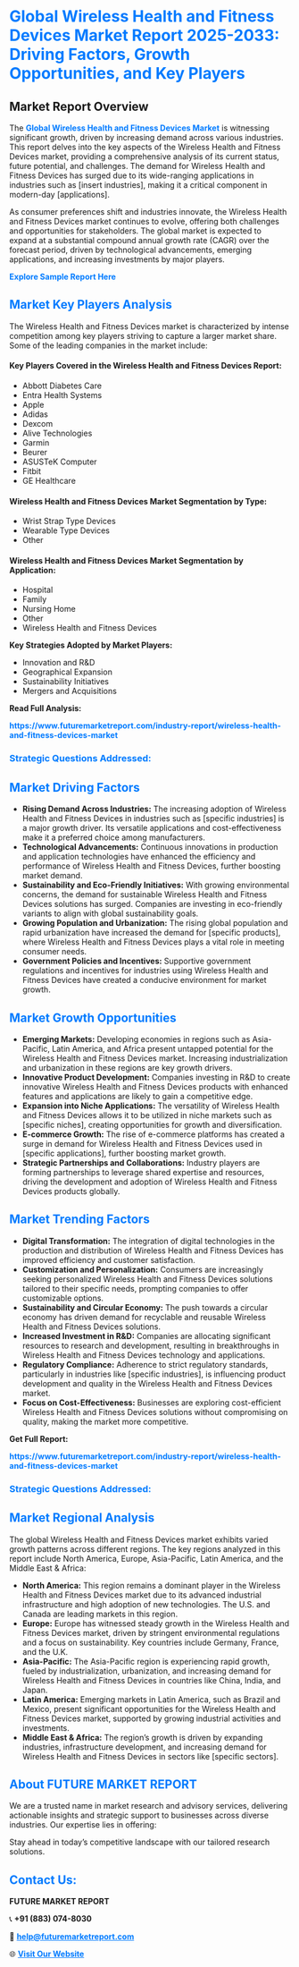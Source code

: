 <h1 style="color: #007BFF;">Global Wireless Health and Fitness Devices Market Report 2025-2033: Driving Factors, Growth Opportunities, and Key Players</h1>

<section id="overview">
<h2>Market Report Overview</h2>
<p>The <a href="https://www.futuremarketreport.com/industry-report/wireless-health-and-fitness-devices-market" style="color: #007BFF; text-decoration: none;"><strong>Global Wireless Health and Fitness Devices Market</strong></a> is witnessing significant growth, driven by increasing demand across various industries. This report delves into the key aspects of the Wireless Health and Fitness Devices market, providing a comprehensive analysis of its current status, future potential, and challenges. The demand for Wireless Health and Fitness Devices has surged due to its wide-ranging applications in industries such as [insert industries], making it a critical component in modern-day [applications].</p>
<p>As consumer preferences shift and industries innovate, the Wireless Health and Fitness Devices market continues to evolve, offering both challenges and opportunities for stakeholders. The global market is expected to expand at a substantial compound annual growth rate (CAGR) over the forecast period, driven by technological advancements, emerging applications, and increasing investments by major players.</p>
</section>

<section id="overview">
<p><a href="https://www.futuremarketreport.com/request-sample/reportId=122265" style="color: #007BFF; text-decoration: none;"><strong>Explore Sample Report Here</strong></a></p>
</section>

<section id="key-players">
<h2 style="color: #007BFF;">Market Key Players Analysis</h2>
<p>The Wireless Health and Fitness Devices market is characterized by intense competition among key players striving to capture a larger market share. Some of the leading companies in the market include:</p>
<h4>Key Players Covered in the Wireless Health and Fitness Devices Report:</h4>
<ul><li>Abbott Diabetes Care</li><li>Entra Health Systems</li><li>Apple</li><li>Adidas</li><li>Dexcom</li><li>Alive Technologies</li><li>Garmin</li><li>Beurer</li><li>ASUSTeK Computer</li><li>Fitbit</li><li>GE Healthcare</li></ul>
<h4>Wireless Health and Fitness Devices Market Segmentation by Type:</h4>
<ul><li>Wrist Strap Type Devices</li><li>Wearable Type Devices</li><li>Other</li></ul>

<h4>Wireless Health and Fitness Devices Market Segmentation by Application:</h4>
<ul><li>Hospital</li><li>Family</li><li>Nursing Home</li><li>Other</li><li>Wireless Health and Fitness Devices</li></ul>
<p><strong>Key Strategies Adopted by Market Players:</strong></p>
<ul>
<li>Innovation and R&D</li>
<li>Geographical Expansion</li>
<li>Sustainability Initiatives</li>
<li>Mergers and Acquisitions</li>
</ul>
</section>

<section>
<p><strong>Read Full Analysis: </strong></p><a href="https://www.futuremarketreport.com/industry-report/wireless-health-and-fitness-devices-market" style="color: #007BFF; text-decoration: none;"><strong>https://www.futuremarketreport.com/industry-report/wireless-health-and-fitness-devices-market</strong></a>
<h3 style="color: #007BFF;">Strategic Questions Addressed:</h3>
</section>

<section id="driving-factors">
<h2 style="color: #007BFF;">Market Driving Factors</h2>
<ul>
<li><strong>Rising Demand Across Industries:</strong> The increasing adoption of Wireless Health and Fitness Devices in industries such as [specific industries] is a major growth driver. Its versatile applications and cost-effectiveness make it a preferred choice among manufacturers.</li>
<li><strong>Technological Advancements:</strong> Continuous innovations in production and application technologies have enhanced the efficiency and performance of Wireless Health and Fitness Devices, further boosting market demand.</li>
<li><strong>Sustainability and Eco-Friendly Initiatives:</strong> With growing environmental concerns, the demand for sustainable Wireless Health and Fitness Devices solutions has surged. Companies are investing in eco-friendly variants to align with global sustainability goals.</li>
<li><strong>Growing Population and Urbanization:</strong> The rising global population and rapid urbanization have increased the demand for [specific products], where Wireless Health and Fitness Devices plays a vital role in meeting consumer needs.</li>
<li><strong>Government Policies and Incentives:</strong> Supportive government regulations and incentives for industries using Wireless Health and Fitness Devices have created a conducive environment for market growth.</li>
</ul>
</section>

<section id="growth-opportunities">
<h2 style="color: #007BFF;">Market Growth Opportunities</h2>
<ul>
<li><strong>Emerging Markets:</strong> Developing economies in regions such as Asia-Pacific, Latin America, and Africa present untapped potential for the Wireless Health and Fitness Devices market. Increasing industrialization and urbanization in these regions are key growth drivers.</li>
<li><strong>Innovative Product Development:</strong> Companies investing in R&D to create innovative Wireless Health and Fitness Devices products with enhanced features and applications are likely to gain a competitive edge.</li>
<li><strong>Expansion into Niche Applications:</strong> The versatility of Wireless Health and Fitness Devices allows it to be utilized in niche markets such as [specific niches], creating opportunities for growth and diversification.</li>
<li><strong>E-commerce Growth:</strong> The rise of e-commerce platforms has created a surge in demand for Wireless Health and Fitness Devices used in [specific applications], further boosting market growth.</li>
<li><strong>Strategic Partnerships and Collaborations:</strong> Industry players are forming partnerships to leverage shared expertise and resources, driving the development and adoption of Wireless Health and Fitness Devices products globally.</li>
</ul>
</section>

<section id="trending-factors">
<h2 style="color: #007BFF;">Market Trending Factors</h2>
<ul>
<li><strong>Digital Transformation:</strong> The integration of digital technologies in the production and distribution of Wireless Health and Fitness Devices has improved efficiency and customer satisfaction.</li>
<li><strong>Customization and Personalization:</strong> Consumers are increasingly seeking personalized Wireless Health and Fitness Devices solutions tailored to their specific needs, prompting companies to offer customizable options.</li>
<li><strong>Sustainability and Circular Economy:</strong> The push towards a circular economy has driven demand for recyclable and reusable Wireless Health and Fitness Devices solutions.</li>
<li><strong>Increased Investment in R&D:</strong> Companies are allocating significant resources to research and development, resulting in breakthroughs in Wireless Health and Fitness Devices technology and applications.</li>
<li><strong>Regulatory Compliance:</strong> Adherence to strict regulatory standards, particularly in industries like [specific industries], is influencing product development and quality in the Wireless Health and Fitness Devices market.</li>
<li><strong>Focus on Cost-Effectiveness:</strong> Businesses are exploring cost-efficient Wireless Health and Fitness Devices solutions without compromising on quality, making the market more competitive.</li>
</ul>
</section>

<section>
<p><strong>Get Full Report: </strong></p><a href="https://www.futuremarketreport.com/industry-report/wireless-health-and-fitness-devices-market" style="color: #007BFF; text-decoration: none;"><strong>https://www.futuremarketreport.com/industry-report/wireless-health-and-fitness-devices-market</strong></a>
<h3 style="color: #007BFF;">Strategic Questions Addressed:</h3>
</section>


<section id="regional-analysis">
<h2 style="color: #007BFF;">Market Regional Analysis</h2>
<p>The global Wireless Health and Fitness Devices market exhibits varied growth patterns across different regions. The key regions analyzed in this report include North America, Europe, Asia-Pacific, Latin America, and the Middle East & Africa:</p>
<ul>
<li><strong>North America:</strong> This region remains a dominant player in the Wireless Health and Fitness Devices market due to its advanced industrial infrastructure and high adoption of new technologies. The U.S. and Canada are leading markets in this region.</li>
<li><strong>Europe:</strong> Europe has witnessed steady growth in the Wireless Health and Fitness Devices market, driven by stringent environmental regulations and a focus on sustainability. Key countries include Germany, France, and the U.K.</li>
<li><strong>Asia-Pacific:</strong> The Asia-Pacific region is experiencing rapid growth, fueled by industrialization, urbanization, and increasing demand for Wireless Health and Fitness Devices in countries like China, India, and Japan.</li>
<li><strong>Latin America:</strong> Emerging markets in Latin America, such as Brazil and Mexico, present significant opportunities for the Wireless Health and Fitness Devices market, supported by growing industrial activities and investments.</li>
<li><strong>Middle East & Africa:</strong> The region’s growth is driven by expanding industries, infrastructure development, and increasing demand for Wireless Health and Fitness Devices in sectors like [specific sectors].</li>
</ul>
</section>

<footer>
<h2 style="color: #007BFF;">About FUTURE MARKET REPORT</h2>
<p>We are a trusted name in market research and advisory services, delivering actionable insights and strategic support to businesses across diverse industries. Our expertise lies in offering:</p>

<p>Stay ahead in today’s competitive landscape with our tailored research solutions.</p>

<h2 style="color: #007BFF;">Contact Us:</h2>
<p><strong>FUTURE MARKET REPORT</strong></p>
<p>📞 <strong>+91 (883) 074-8030</strong></p>
<p>📧 <strong><a href="mailto:help@futuremarketreport.com" style="color: #007BFF;">help@futuremarketreport.com</a></strong></p>
<p>🌐 <strong><a href="https://www.futuremarketreport.com/" style="color: #007BFF;">Visit Our Website</a></strong></p>
</footer>
